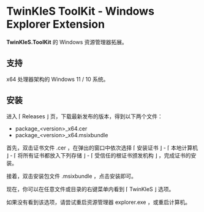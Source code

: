 # TwinKleS ToolKit - Windows Explorer Extension

**TwinKleS.ToolKit** 的 Windows 资源管理器拓展。

## 支持

x64 处理器架构的 Windows 11 / 10 系统。

## 安装

进入 ⌈ Releases ⌋ 页，下载最新发布的版本，得到以下两个文件：

+ package_&lt;version&gt;_x64.cer
+ package_&lt;version&gt;_x64.msixbundle

首先，双击证书文件 .cer ，在弹出的窗口中依次选择 ⌈ 安装证书 ⌋ - ⌈ 本地计算机 ⌋ - ⌈ 将所有证书都放入下列存储 ⌋ - ⌈ 受信任的根证书颁发机构 ⌋ ，完成证书的安装。

接着，双击安装包文件 .msixbundle ，点击安装即可。

现在，你可以在任意文件或目录的右键菜单内看到 ⌈ TwinKleS ⌋ 选项。

如果没有看到该选项，请尝试重启资源管理器 explorer.exe ，或重启计算机。
